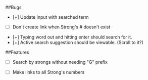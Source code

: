 ##Bugs
- [+] Update Input with searched term
- [ ] Don't create link when Strong's # doesn't exist
- [+] Typing word out and hitting enter should search for it.
- [+] Active search suggestion should be viewable. (Scroll to it?)


##Features
- [ ] Search by strongs without needing "G" prefix
- [ ] Make links to all Strong's numbers

